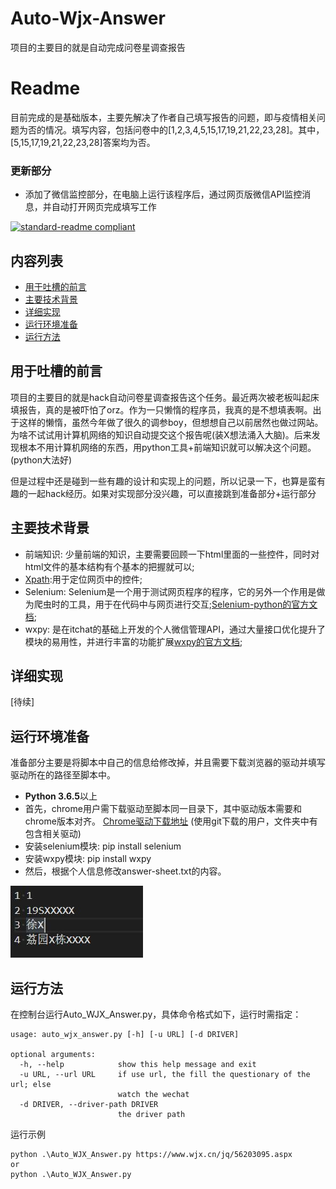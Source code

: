 # Auto-Wjx-Answer
项目的主要目的就是自动完成问卷星调查报告

# Readme
目前完成的是基础版本，主要先解决了作者自己填写报告的问题，即与疫情相关问题为否的情况。填写内容，包括问卷中的[1,2,3,4,5,15,17,19,21,22,23,28]。其中，[5,15,17,19,21,22,23,28]答案均为否。

### 更新部分
- 添加了微信监控部分，在电脑上运行该程序后，通过网页版微信API监控消息，并自动打开网页完成填写工作

[![standard-readme compliant](https://img.shields.io/badge/readme%20style-standard-brightgreen.svg?style=flat-square)](https://github.com/RichardLitt/standard-readme)

## 内容列表
- [用于吐槽的前言](#吐槽)
- [主要技术背景](#主要技术背景)
- [详细实现](#详细实现)
- [运行环境准备](#运行环境准备)
- [运行方法](#运行方法)

## 用于吐槽的前言
项目的主要目的就是hack自动问卷星调查报告这个任务。最近两次被老板叫起床填报告，真的是被吓怕了orz。作为一只懒惰的程序员，我真的是不想填表啊。出于这样的懒惰，虽然今年做了很久的调参boy，但想想自己以前居然也做过网站。为啥不试试用计算机网络的知识自动提交这个报告呢(装X想法涌入大脑)。后来发现根本不用计算机网络的东西，用python工具+前端知识就可以解决这个问题。(python大法好)

但是过程中还是碰到一些有趣的设计和实现上的问题，所以记录一下，也算是蛮有趣的一起hack经历。如果对实现部分没兴趣，可以直接跳到准备部分+运行部分


## 主要技术背景
- 前端知识: 少量前端的知识，主要需要回顾一下html里面的一些控件，同时对html文件的基本结构有个基本的把握就可以;
- [Xpath](https://zh.wikipedia.org/wiki/XPath):用于定位网页中的控件;
- Selenium: Selenium是一个用于测试网页程序的程序，它的另外一个作用是做为爬虫时的工具，用于在代码中与网页进行交互;[Selenium-python的官方文档](https://selenium-python-zh.readthedocs.io/en/latest/index.html);
- wxpy: 是在itchat的基础上开发的个人微信管理API，通过大量接口优化提升了模块的易用性，并进行丰富的功能扩展[wxpy的官方文档](https://wxpy.readthedocs.io/zh/latest/index.html);


## 详细实现
[待续]


## 运行环境准备
准备部分主要是将脚本中自己的信息给修改掉，并且需要下载浏览器的驱动并填写驱动所在的路径至脚本中。
- **Python 3.6.5**以上
- 首先，chrome用户需下载驱动至脚本同一目录下，其中驱动版本需要和chrome版本对齐。
[Chrome驱动下载地址](https://sites.google.com/a/chromium.org/chromedriver/downloads)
(使用git下载的用户，文件夹中有包含相关驱动)
- 安装selenium模块: pip install selenium
- 安装wxpy模块: pip install wxpy
- 然后，根据个人信息修改answer-sheet.txt的内容。

![image](https://github.com/ShipXu/Auto-Wjx-Answer/blob/master/images/person%20info.JPG)



## 运行方法
在控制台运行Auto_WJX_Answer.py，具体命令格式如下，运行时需指定：
```
usage: auto_wjx_answer.py [-h] [-u URL] [-d DRIVER]

optional arguments:
  -h, --help            show this help message and exit
  -u URL, --url URL     if use url, the fill the questionary of the url; else
                        watch the wechat
  -d DRIVER, --driver-path DRIVER
                        the driver path
```

运行示例
```
python .\Auto_WJX_Answer.py https://www.wjx.cn/jq/56203095.aspx
or
python .\Auto_WJX_Answer.py
```
